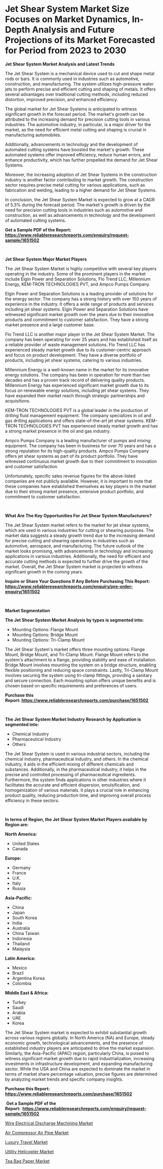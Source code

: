 <p><h1>Jet Shear System Market Size Focuses on Market Dynamics, In-Depth Analysis and Future Projections of its Market Forecasted for Period from 2023 to 2030</h1></p><p><strong>Jet Shear System Market Analysis and Latest Trends</strong></p>
<p><p>The Jet Shear System is a mechanical device used to cut and shape metal rods or bars. It is commonly used in industries such as automotive, construction, and manufacturing. The system utilizes high-pressure water jets to perform precise and efficient cutting and shaping of metals. It offers several advantages over traditional cutting methods, including reduced distortion, improved precision, and enhanced efficiency.</p><p>The global market for Jet Shear Systems is anticipated to witness significant growth in the forecast period. The market's growth can be attributed to the increasing demand for precision cutting tools in various industries. The automotive industry, in particular, is a major driver for the market, as the need for efficient metal cutting and shaping is crucial in manufacturing automobiles.</p><p>Additionally, advancements in technology and the development of automated cutting systems have boosted the market's growth. These automated systems offer improved efficiency, reduce human errors, and enhance productivity, which has further propelled the demand for Jet Shear Systems.</p><p>Moreover, the increasing adoption of Jet Shear Systems in the construction industry is another factor contributing to market growth. The construction sector requires precise metal cutting for various applications, such as fabrication and welding, leading to a higher demand for Jet Shear Systems.</p><p>In conclusion, the Jet Shear System Market is expected to grow at a CAGR of 5.3% during the forecast period. The market's growth is driven by the need for precision cutting tools in industries such as automotive and construction, as well as advancements in technology and the development of automated cutting systems.</p></p>
<p><strong>Get a Sample PDF of the Report:&nbsp; <a href="https://www.reliableresearchreports.com/enquiry/request-sample/1651502">https://www.reliableresearchreports.com/enquiry/request-sample/1651502</a></strong></p>
<p>&nbsp;</p>
<p><strong>Jet Shear System Major Market Players</strong></p>
<p><p>The Jet Shear System Market is highly competitive with several key players operating in the industry. Some of the prominent players in the market include Elgin Power and Separation Solutions, Flo Trend LLC, Millennium Energy, KEM-TRON TECHNOLOGIES PVT, and Ampco Pumps Company.</p><p>Elgin Power and Separation Solutions is a leading provider of solutions for the energy sector. The company has a strong history with over 150 years of experience in the industry. It offers a wide range of products and services including jet shear systems. Elgin Power and Separation Solutions have witnessed significant market growth over the years due to their innovative products and commitment to customer satisfaction. They have a strong market presence and a large customer base.</p><p>Flo Trend LLC is another major player in the Jet Shear System Market. The company has been operating for over 25 years and has established itself as a reliable provider of waste management solutions. Flo Trend LLC has experienced steady market growth due to its customer-centric approach and focus on product development. They have a diverse portfolio of products, including jet shear systems, catering to various industries.</p><p>Millennium Energy is a well-known name in the market for its innovative energy solutions. The company has been in operation for more than two decades and has a proven track record of delivering quality products. Millennium Energy has experienced significant market growth due to its focus on renewable energy solutions, including jet shear systems. They have expanded their market reach through strategic partnerships and acquisitions.</p><p>KEM-TRON TECHNOLOGIES PVT is a global leader in the production of drilling fluid management equipment. The company specializes in oil and gas drilling applications and offers state-of-the-art jet shear systems. KEM-TRON TECHNOLOGIES PVT has experienced steady market growth and has a strong market presence in the oil and gas industry.</p><p>Ampco Pumps Company is a leading manufacturer of pumps and mixing equipment. The company has been in business for over 70 years and has a strong reputation for its high-quality products. Ampco Pumps Company offers jet shear systems as part of its product portfolio. They have witnessed continuous market growth due to their commitment to innovation and customer satisfaction.</p><p>Unfortunately, specific sales revenue figures for the above-listed companies are not publicly available. However, it is important to note that these companies have established themselves as key players in the market due to their strong market presence, extensive product portfolio, and commitment to customer satisfaction.</p></p>
<p>&nbsp;</p>
<p><strong>What Are The Key Opportunities For Jet Shear System Manufacturers?</strong></p>
<p><p>The Jet Shear System market refers to the market for jet shear systems, which are used in various industries for cutting or shearing purposes. The market data suggests a steady growth trend due to the increasing demand for precise cutting and shearing operations in industries such as automotive, aerospace, and manufacturing. The future outlook of the market looks promising, with advancements in technology and increasing applications in various industries. Additionally, the need for efficient and accurate cutting methods is expected to further drive the growth of the market. Overall, the Jet Shear System market is projected to witness significant growth in the coming years.</p></p>
<p><strong>Inquire or Share Your Questions If Any Before Purchasing This Report: <a href="https://www.reliableresearchreports.com/enquiry/pre-order-enquiry/1651502">https://www.reliableresearchreports.com/enquiry/pre-order-enquiry/1651502</a></strong></p>
<p>&nbsp;</p>
<p><strong>Market Segmentation</strong></p>
<p><strong>The Jet Shear System Market Analysis by types is segmented into:</strong></p>
<p><ul><li>Mounting Options: Flange Mount</li><li>Mounting Options: Bridge Mount</li><li>Mounting Options: Tri-Clamp Mount</li></ul></p>
<p><p>The Jet Shear System's market offers three mounting options: Flange Mount, Bridge Mount, and Tri-Clamp Mount. Flange Mount refers to the system's attachment to a flange, providing stability and ease of installation. Bridge Mount involves mounting the system on a bridge structure, enabling flexible positioning and reducing space constraints. Lastly, Tri-Clamp Mount involves securing the system using tri-clamp fittings, providing a sanitary and secure connection. Each mounting option offers unique benefits and is chosen based on specific requirements and preferences of users.</p></p>
<p><strong>Purchase this Report:&nbsp;<a href="https://www.reliableresearchreports.com/purchase/1651502">https://www.reliableresearchreports.com/purchase/1651502</a></strong></p>
<p>&nbsp;</p>
<p><strong>The Jet Shear System Market Industry Research by Application is segmented into:</strong></p>
<p><ul><li>Chemical Industry</li><li>Pharmaceutical Industry</li><li>Others</li></ul></p>
<p><p>The Jet Shear System is used in various industrial sectors, including the chemical industry, pharmaceutical industry, and others. In the chemical industry, it aids in the efficient mixing of different chemicals and substances. Additionally, in the pharmaceutical industry, it helps in the precise and controlled processing of pharmaceutical ingredients. Furthermore, the system finds applications in other industries where it facilitates the accurate and efficient dispersion, emulsification, and homogenization of various materials. It plays a crucial role in enhancing product quality, reducing production time, and improving overall process efficiency in these sectors.</p></p>
<p>&nbsp;</p>
<p><strong>In terms of Region, the Jet Shear System Market Players available by Region are:</strong></p>
<p>
    <p> <strong> North America: </strong>
        <ul>
            <li>United States</li>
            <li>Canada</li>
        </ul>
        </p> 
    <p> <strong> Europe: </strong>
        <ul>
            <li>Germany</li>
            <li>France</li>
            <li>U.K.</li>
            <li>Italy</li>
            <li>Russia</li>
        </ul>
        </p> 
    <p> <strong> Asia-Pacific: </strong>
        <ul>
            <li>China</li>
            <li>Japan</li>
            <li>South Korea</li>
            <li>India</li>
            <li>Australia</li>
            <li>China Taiwan</li>
            <li>Indonesia</li>
            <li>Thailand</li>
            <li>Malaysia</li>
        </ul>
        </p> 
    <p> <strong> Latin America: </strong>
        <ul>
            <li>Mexico</li>
            <li>Brazil</li>
            <li>Argentina Korea</li>
            <li>Colombia</li>
        </ul>
        </p> 
    <p> <strong> Middle East & Africa: </strong>
        <ul>
            <li>Turkey</li>
            <li>Saudi</li>
            <li>Arabia</li>
            <li>UAE</li>
            <li>Korea</li>
        </ul>
    </p>
    </p>
<p><p>The Jet Shear System market is expected to exhibit substantial growth across various regions globally. In North America (NA) and Europe, steady economic growth, technological advancements, and the presence of established industry players are anticipated to drive the market expansion. Similarly, the Asia-Pacific (APAC) region, particularly China, is poised to witness significant market growth due to rapid industrialization, increasing investments in infrastructure development, and expanding manufacturing sector. While the USA and China are expected to dominate the market in terms of market share percentage valuation, precise figures are determined by analyzing market trends and specific company insights.</p></p>
<p><strong>Purchase this Report: <a href="https://www.reliableresearchreports.com/purchase/1651502">https://www.reliableresearchreports.com/purchase/1651502</a></strong></p>
<p>&nbsp;<strong>Get a Sample PDF of the Report:&nbsp;&nbsp;<a href="https://www.reliableresearchreports.com/enquiry/request-sample/1651502">https://www.reliableresearchreports.com/enquiry/request-sample/1651502</a></strong></p>
<p><strong></strong></p>
<p><p><a href="https://www.linkedin.com/pulse/wire-electrical-discharge-machining-market-insights-ac3ye/">Wire Electrical Discharge Machining Market</a></p><p><a href="https://www.linkedin.com/pulse/decoding-air-compressor-pipe-market-deep-dive-latest-trends-g6qwe/">Air Compressor Air Pipe Market</a></p><p><a href="https://medium.com/@dessiefadel/luxury-travel-nbsp-market-focuses-on-market-share-size-and-projected-forecast-till-2030-4d55297e1d30">Luxury Travel Market</a></p><p><a href="https://www.linkedin.com/pulse/utility-helicopter-market-research-report-provides-thorough-a15de/">Utility Helicopter Market</a></p><p><a href="https://medium.com/@brendajames1938/tea-bag-paper-market-size-growth-forecast-2023-2030-3e2040624f77">Tea Bag Paper Market</a></p></p>